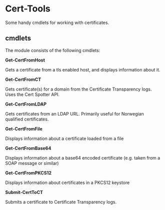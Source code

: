 Cert-Tools
=====
Some handy cmdlets for working with certificates.

## cmdlets

The module consists of the following cmdlets:

**Get-CertFromHost**

Gets a certificate from a tls enabled host, and displays information about it.

**Get-CertFromCT**

Gets certificate(s) for a domain from the Certificate Transparency logs. Uses the Cert Spotter API.

**Get-CertFromLDAP**

Gets certificates from an LDAP URL. Primarily useful for Norwegian qualified certificates.

**Get-CertFromFile**

Displays information about a certificate loaded from a file

**Get-CertFromBase64**

Displays information about a base64 encoded certificate (e.g. taken from a SOAP message or similar)

**Get-CertFromPKCS12**

Displays information about certificates in a PKCS12 keystore

**Submit-CertToCT**

Submits a certificate to Certificate Transparency logs.
